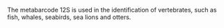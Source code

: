 The metabarcode 12S is used in the identification of vertebrates, such as fish, whales, seabirds, sea lions and otters.
